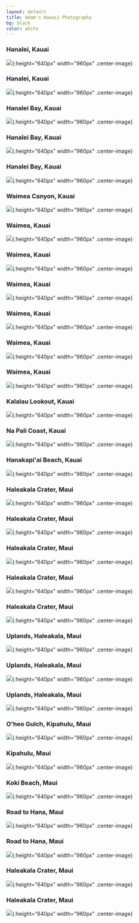 ```yaml
---
layout: default
title: Adam's Hawaii Photography
bg: black
color: white
---
```


<meta property="og:image" content="https://lh3.googleusercontent.com/XlQwWo0DNKsqq3OzbyzRy0Tx4gk8wRDGv5dxmX0al4ejc9SK57qxG8DuEUwVIrlUwaOIxnmQC0hJVLyfpnabr-5o3Dc0MU7A3kmU2VPt-PmJDE19WsCObs4WAVkSa1-EGhZj__fxU84=w1920-h1080"/>

### Hanalei, Kauai
![](https://lh3.googleusercontent.com/EDIHrZrIdCROBDegQocAmYTCWxoGZDwkpq8qSeLJvzR_BW3tdXS6XUyulCN9aB2i7WmcIEh7b8n1HKOqkmefopp6MlZODjSflyGlV_EbpyOBuAsL0FFgzGuXyJB3ZTDBYqyiTsjB1ck=w1920-h1080){:height="640px" width="960px" .center-image}

### Hanalei, Kauai
![](https://lh3.googleusercontent.com/45Ex1LipY4D_cFMTXVLIELqyWiQNnEwez8cImFfBc2rtNHmKt4XLnZ3ruOWPc2do9tdm1w2xhVQt4i-X9_Cp89EZUP3P5FAXmpq_L6UGss74xHz3tKQdWviAVeTeJkBU9VyiM3XRKrY=w1920-h1080){:height="640px" width="960px" .center-image}

### Hanalei Bay, Kauai
![](https://lh3.googleusercontent.com/fLxG1j32tn_A5PY4LT04EH2YZ8QYi6tUusyXoymGa7SVkjF08713VJobSwib4gtwc3IuvVfCz-UWHll2gLfDOT4pXVx_k7LcgvkYBZFmryOZUQpsHfRalKM1kWN8A01dkykn5mf5bRM=w1920-h1080){:height="640px" width="960px" .center-image}

### Hanalei Bay, Kauai
![](https://lh3.googleusercontent.com/BwyKwU-jvvYGA277t866s8iO5y_qBodg1QIMfziM74yIiS2D3jdHvI2abGcSIlKh9oEm59GqOKE2iTyQUHnCtUbUjh4oIFyw5gP3APXmok1SVWhqqo5fw8wuD7zx92lQbtOEURwvSEw=w1920-h1080){:height="640px" width="960px" .center-image}

### Hanalei Bay, Kauai
![](https://lh3.googleusercontent.com/KHiw0vEKSDJm0UoybBMfNc87gzO_Qm4HSr9-fpxyfCwFmbVrgbzU0p4wGv0pAhSK9bmvmQjw4n-1XDg5IcJQW-yj3Vz3JUdqSV_SFoEKFBql9FV_EmfpcLRxb8nO0I_qOiUk1QkwFBY=w1920-h1080){:height="640px" width="960px" .center-image}

### Waimea Canyon, Kauai
![](https://lh3.googleusercontent.com/XlQwWo0DNKsqq3OzbyzRy0Tx4gk8wRDGv5dxmX0al4ejc9SK57qxG8DuEUwVIrlUwaOIxnmQC0hJVLyfpnabr-5o3Dc0MU7A3kmU2VPt-PmJDE19WsCObs4WAVkSa1-EGhZj__fxU84=w1920-h1080){:height="640px" width="960px" .center-image}

### Waimea, Kauai
![](https://lh3.googleusercontent.com/JWsGdvU9FbUbFxsOC2X1_iUz8qiQEQCRmXgzQ2us6NCkjnobNMP2C2C0hG6GnIrk3AfReT1Bc04xXQbT60S_bwbB8n42HbpDecGcCMyuepdeWD_Bc8KHFRg0pkPs4QN8GxkWHlJQzV0=w1920-h1080){:height="640px" width="960px" .center-image}

### Waimea, Kauai
![](https://lh3.googleusercontent.com/WfV72bfz_d4PL4u_qi0lV5rJxDzBAD91AZRNt8LxKXPwVTGWeRYScdigFYtZjwVQ2LZBHCIen4FTvETjXxlJbVN1ZJFtxQpii1VBqNxXjhI1G2X7utx6PeHJTNs9cd_-qVJNhoRXQwE=w1920-h1080){:height="640px" width="960px" .center-image}

### Waimea, Kauai
![](https://lh3.googleusercontent.com/O96QKS8ojeIEBJOrBh5Uu9APO_geiZpuM6TY5ds67P1wXpkxLvH8nK-sP_a5ZoFNUq1rOLj80_mr0b2jZRvCicfLQlX4sPFSI0EcotK0qLoti9wj7FgVA3vbzAqLVhXater7jz2y0gA=w1920-h1080){:height="640px" width="960px" .center-image}

### Waimea, Kauai
![](https://lh3.googleusercontent.com/Or05dzuOednxgg00zFGF_hDbeJHq0FWmydOJwNtOfIn0PqqFthv1MzZYP4XkB25uUmlONs3MaGm19Iawmyorx6Xd8YCleyRWaINYgK_7oYErOjPhVW6UYEcPnPTtUdFeuqC4bEacTkQ=w1920-h1080){:height="640px" width="960px" .center-image}

### Waimea, Kauai
![](https://lh3.googleusercontent.com/3vT5UgYLt0DwejvKen1bgqX5gXVqj6dN3SF-NNd0gCrgAKSe3YH9cPrdE_rWDuC-DRtThm5IZTI796tiwYGhQYAH7jjyWNp3dvD4hfIH84Gh5ONCqyoYk-zdNdrCaCqSpk1OOANpiqo=w1920-h1080){:height="640px" width="960px" .center-image}

### Waimea, Kauai
![](https://lh3.googleusercontent.com/Dz0IyoQCJNOpMwIcg9k_7GFJt2dze0nK1uuhK7y1RhTRO2OwcF0bcW4HH1lHyKLA42eKJJlpGFJF9LctJJI5EPSwsqemHlGqfGuFcVYLzEGTtMqpJvp1w1PKwHV3xJCppdzqRc0BHT4=w1920-h1080){:height="640px" width="960px" .center-image}

### Kalalau Lookout, Kauai
![](https://lh3.googleusercontent.com/jB4nXer6njvs5NQg2YxabGrrXyKJe50mhuSs4VX8HsCdb0af9Gb6KNbR7reNsdzkaQ-mhigTTnBvCrCkLPAYqaTYw8dVE8k3PcNS9cwE7UJp9SGtkWRhMknC6ZOFlAN7pxD3Qvoki0Q=w1920-h1080){:height="640px" width="960px" .center-image}

### Na Pali Coast, Kauai
![](https://lh3.googleusercontent.com/EnFO_lKoB-FrCR0g-DlbLGFdK0zmtV1sbN8FhnuKgIIXSzTDf-NnJhEGd3qep4yWktAynVNPN8eG4EfchjrOBlB4zO2kcLxoNhyEnfmtZ5eYZHAd0gKLMcMdmCcpfoLlUyoghcIRORM=w1920-h1080){:height="640px" width="960px" .center-image}

### Hanakapi'ai Beach, Kauai
![](https://lh3.googleusercontent.com/bUwhMUJLN5PMXC8rthKdsopYmGAVW25B6x-nqjKQLOLqwhGoioZEtY996Y_QhDcRdw4cLYS2SEuqHX3FV_oRo6Ge9672-DAH7WW6JSYiYcLE-TI8KNogCh9ioYe5E4a55tF0qczKlp8=w1920-h1080){:height="640px" width="960px" .center-image}

### Haleakala Crater, Maui
![](https://lh3.googleusercontent.com/yIxhXNiv8yuD-DK1RCbSQjrhWfQecd-aXerDSbr_2_c4dIwWv9WB5EAlrbwmFE7nLKeXKWPQUXys7isFxuZt2BnE-AhASMxoFnOwjGEJrAOWY2Fe3k-B1FQ9QpXspHuBNceD7mxczn8=w1920-h1080){:height="640px" width="960px" .center-image}

### Haleakala Crater, Maui
![](https://lh3.googleusercontent.com/92Qh8XyP2_OSbuzL8SpSa4n5l-Kw_6S2RoZmmyzNJoQ4stejXTTWsoQro9bCWvONPulYNVgAuKTO5AVWI2iLZTx8E_3McEhmoUTWy6YpNieVitVfC6BXiaQpmQMnHga1V3B-ra_0tE8=w1920-h1080){:height="640px" width="960px" .center-image}

### Haleakala Crater, Maui
![](https://lh3.googleusercontent.com/_CXzleSd88j47Bz-WhSgIvx_SUCrJi7SZ6ymrKY8aJlai4MWeAskOeJd5mFxb471kVG5Njz3hTIJ-W92_9NTPEetjOYkEq7l_7-dXXXXoTy1MKI2nzSSEwwZRH14MYwzrVRsgMNPzGU=w1920-h1080){:height="640px" width="960px" .center-image}

### Haleakala Crater, Maui
![](https://lh3.googleusercontent.com/Kr20-mT-ill339dxCs81-EmBWWlYj5vW77kCTBkzkydvb9oT-ch8LwyGPlrc9H84XBS8tD5KVSIT7yyzFpZtiAM8BTpadX0JMgutuV7ftevuvnDt6_FrVVmUiJ7uEZM-zeDCF9bRMTk=w1920-h1080){:height="640px" width="960px" .center-image}

### Haleakala Crater, Maui
![](https://lh3.googleusercontent.com/K4kvAIjYCgJ2JXOiOBRDfMaL_bbX-jiW5a4UD-4UOvde9xMy2vdYdPnkSBn3VNG8WUGRzZm80w3IZaB5uhL12nhlmkCk_lunsVMGkIbhB6q20UrZQ4EIYTYmG5nrbSruDbPvGcXjXZQ=w1920-h1080){:height="640px" width="960px" .center-image}

### Uplands, Haleakala, Maui
![](https://lh3.googleusercontent.com/yprJGlCzxcRGMkBiFX-xdy9Q8bKO5BWR6HfKEqmbnBdBhODzf3xRtxebe18YP3XiEy78algcmzCzGbY0x9L1WrEWaEOGILuFNK91LIxO_RQeEMavR-iortLAyaGUsQBvW5Xn0PIwbbs=w1920-h1080){:height="640px" width="960px" .center-image}

### Uplands, Haleakala, Maui
![](https://lh3.googleusercontent.com/C_UeZjTHlUwIL5SuYd-0hFtOdbv8K9STFx_7PVgVY-hxWDsQJn0GZe4Rt6MLieIN4YIL59jTHcAVp2F3VDdHsNYSsmnrmp9yRmWorx-DBGQHd_U8BUZ5QNAho20JZl04-ZCB9Z04H84=w1920-h1080){:height="640px" width="960px" .center-image}

### Uplands, Haleakala, Maui
![](https://lh3.googleusercontent.com/wKRR78ao6GLkW50bN4leDgszrqPrHWzRoBH4ElbYcOvALMcSo7OermLsHBAFeyavUV3IocS1gsXzDS6-qZOSSAVUatG282Q2zJjc0VRfTF3mlv-bABqzxHxJYqhtvKH85CeS-zfBakw=w1920-h1080){:height="640px" width="960px" .center-image}

### O'heo Gulch, Kipahulu, Maui
![](https://lh3.googleusercontent.com/s59SCcmq77wyjJTID_lAyRATgPtiLhCaWNaSWvwPj0Y9o68sHbUlzN4Ji8U8hf9NsiuwDyc8AwGyIz0IQfw40IezQDbwKKK0ErRbKye6LHIM4nc3etEdN2f64AaRpCWVLB-Ibi7myok=w1920-h1080){:height="640px" width="960px" .center-image}

### Kipahulu, Maui
![](https://lh3.googleusercontent.com/bp_oqj83FbN2_Y0mf_XNMn1V3e_kit92o9Fm2ydDn0qAsv1HMETdZAGdq-H8FL3GziLSjoRiMTTL4B0RfPsEVUFuhpT4yL8o5MJqY2nizd7wpeMYFgw8R9Q-Yq8f-BWhTlcSSgq61oA=w1920-h1080){:height="640px" width="960px" .center-image}

### Koki Beach, Maui
![](https://lh3.googleusercontent.com/cnbAkHMCBGJnappSzGCQ4b7uElEI2XfGEDHeXM5RbPcGKL1RnYArhZBRszKlXG6Vf0Hxw0DaCkkLVNyERDmCS8hx4Y_1Z0kmD0ZNaX_CQZkri-E0zOsngQLei6OJ7BxQ0DkTBzWGNbI=w1920-h1080){:height="640px" width="960px" .center-image}

### Road to Hana, Maui
![](https://lh3.googleusercontent.com/52RUVDyP2GAsgmFlDdnEZkh80lBlQEVGnk8PaDXvgwWqpRFPdoO3Dy2IZNHDnKpClHs1R-CsQfvCwWktFX03DrykY7OHqDcNB7urEil_Se1yXGKXVW-o_hJCcYM65HeGV0aU3X8TliY=w1920-h1080){:height="640px" width="960px" .center-image}

### Road to Hana, Maui
![](https://lh3.googleusercontent.com/b69u7WjcMAVK3dV6jbj-pd7nVhrKUqHT8D0s-rF1ZCkJphU7mjv9DdUub4MmpgMcBvLnQYzeQzKso-Oz83KL9Yz2fyhW3PXLcmdoEct2wJTGhhsPLsbp9Vf0W2OAqF5g6Uxl7ucG5D0=w1920-h1080){:height="640px" width="960px" .center-image}

### Haleakala Crater, Maui
![](https://lh3.googleusercontent.com/MeaewcSFuEFFVBNwdK5lmyU_21DpltCzPqVUk8kEybT7tilguOaDxbJzo6Mfv7LtNMhCtUXGLOZyuuOuwwJB1vAghH1Yb4FR-wp7f7LgyNUZZP24za6YMVvrHGb3-KP6zWs-Tm3J8gQ=w1920-h1080){:height="640px" width="960px" .center-image}

### Haleakala Crater, Maui
![](https://lh3.googleusercontent.com/dGxS--6w5-oKNsRTHMczhrDV-TH9hehrEIlHRqg2TLLt5EsP2fnfcnmFVOtkzKnXQgc_RSvXQ1cPKq2BNzFpXeTnv1ZcSxtY0DOG1-ohJI4Dt8GReowKX2YS40bTEkFyGgAMuHfzopI=w1920-h1080){:height="640px" width="960px" .center-image}
